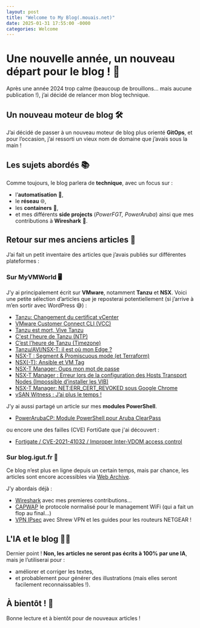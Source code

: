 ```yaml
---
layout: post
title: "Welcome to My Blog(.mouais.net)"
date: 2025-01-31 17:55:00 -0000
categories: Welcome
---
```


# Une nouvelle année, un nouveau départ pour le blog ! 🚀

Après une année 2024 trop calme (beaucoup de brouillons… mais aucune publication !), j’ai décidé de relancer mon blog technique.

## Un nouveau moteur de blog 🛠️

J’ai décidé de passer à un nouveau moteur de blog plus orienté **GitOps**, et pour l’occasion, j’ai ressorti un vieux nom de domaine que j’avais sous la main !

## Les sujets abordés 📚

Comme toujours, le blog parlera de **technique**, avec un focus sur :

- l’**automatisation** 🤖,
- le **réseau** 🌐,
- les **containers** 🐳,
- et mes différents **side projects** (*PowerFGT, PowerAruba*) ainsi que mes contributions à **Wireshark** 🦈.

## Retour sur mes anciens articles 📜

J’ai fait un petit inventaire des articles que j’avais publiés sur différentes plateformes :

### **Sur MyVMWorld** 🖥️

J’y ai principalement écrit sur **VMware**, notamment **Tanzu** et **NSX**. Voici une petite sélection d’articles que je reposterai potentiellement (si j’arrive à m’en sortir avec WordPress 😅) :

- [Tanzu: Changement du certificat vCenter](https://myvmworld.fr/tanzu-changement-du-certificat-vcenter/)
- [VMware Customer Connect CLI (VCC)](https://myvmworld.fr/vmware-customer-connect-cli-vcc-telechargement-vmware-en-ligne-de-commande)
- [Tanzu est mort, Vive Tanzu](https://myvmworld.fr/tanzu-est-mort-vive-tanzu/)
- [C'est l'heure de Tanzu (NTP)](https://myvmworld.fr/cest-lheure-de-tanzu-ntp/)
- [C’est l’heure de Tanzu (Timezone)](https://myvmworld.fr/cest-lheure-de-tanzu-timezone/)
- [Tanzu/AVI/NSX-T: il est où mon Edge ?](https://myvmworld.fr/tanzu-avi-nsx-t-il-est-ou-mon-edge)
- [NSX-T : Segment & Promiscuous mode (et Terraform)](https://myvmworld.fr/nsx-t-segment-promiscuous-mode-et-terraform/)
- [NSX(-T): Ansible et VM Tag](https://myvmworld.fr/nsx-t-ansible-et-vm-tag/)
- [NSX-T Manager: Oups mon mot de passe](https://myvmworld.fr/nsx-t-manager-oups-mon-mot-de-passe/)
- [NSX-T Manager : Erreur lors de la configuration des Hosts Transport Nodes (Impossible d’installer les VIB)](https://myvmworld.fr/nsx-t-manager-erreur-lors-de-la-configuration-des-hosts-transport-nodes/)
- [NSX-T Manager: NET:ERR_CERT_REVOKED sous Google Chrome](https://myvmworld.fr/nsx-t-manager-neterr_cert_revoked-sous-google-chrome)
- [vSAN Witness : J’ai plus le temps !](https://myvmworld.fr/vsan-witness-jai-plus-le-temps/)

J’y ai aussi partagé un article sur mes **modules PowerShell**.
- [PowerArubaCP: Module PowerShell pour Aruba ClearPass](https://myvmworld.fr/powerarubacp-module-powershell-pour-aruba-clearpass)

ou encore une des failles (CVE) FortiGate que j'ai découvert :
- [Fortigate / CVE-2021-41032 / Improper Inter-VDOM access control](https://myvmworld.fr/fortigate-cve-2021-41032-improper-inter-vdom-access-control)

### **Sur blog.igut.fr** 📂

Ce blog n’est plus en ligne depuis un certain temps, mais par chance, les articles sont encore accessibles via [Web Archive](https://web.archive.org/web/20180702222936/http://blog.igut.fr/).

J’y abordais déjà :

- [Wireshark](https://web.archive.org/web/20160406081000/http://blog.igut.fr/tag/Wireshark) avec mes premieres contributions...
- [CAPWAP](https://web.archive.org/web/20160406081000/http://blog.igut.fr/tag/CAPWAP) le protocole normalisé pour le management WiFi (qui a fait un flop au final...)
- [VPN IPsec](https://web.archive.org/web/20160406080940/http://blog.igut.fr/tag/VPN) avec Shrew VPN et les guides pour les routeurs NETGEAR !

## L'IA et le blog 🤖📝

Dernier point ! **Non, les articles ne seront pas écrits à 100% par une IA**, mais je l’utiliserai pour :

- améliorer et corriger les textes,
- et probablement pour générer des illustrations (mais elles seront facilement reconnaissables !).

## À bientôt ! 👋

Bonne lecture et à bientôt pour de nouveaux articles !